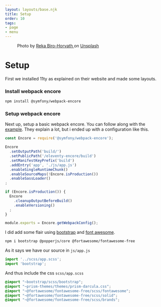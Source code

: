 ```yaml
---
layout: layouts/base.njk
title: Setup
order: 10
tags:
- page
- menu
---
```


<div class="bg-light">
    <div class="container">
        <figure class="py-4">
            <img src="https://images.unsplash.com/photo-1562013839-ce6b95bd0577?ixlib=rb-1.2.1&ixid=eyJhcHBfaWQiOjEyMDd9&auto=format&fit=crop&w=1200&h=300&q=80" alt="" class="img-fluid rounded">
            <figcaption>
                Photo by
                <a href="https://unsplash.com/@allwithzest?utm_source=unsplash&utm_medium=referral&utm_content=creditCopyText">
                    Reka Biro-Horvath
                </a> on
                <a href="https://unsplash.com/?utm_source=unsplash&utm_medium=referral&utm_content=creditCopyText">Unsplash</a>
            </figcaption>
        </figure>
    </div>
</div>
<div class="container">

# Setup

First we installed 11ty as explained on their website and made some layouts.

### Install webpack encore

```bash
npm install @symfony/webpack-encore
```

### Setup webpack encore

Next up, setup a basic webpack encore. You can follow along with the [example](https://symfony.com/doc/current/frontend/encore/simple-example.html). They explain a lot, but i ended up with a configuration like this.

```javascript
const Encore = require('@symfony/webpack-encore');

Encore
  .setOutputPath('build/')
  .setPublicPath('/eleventy-encore/build')
  .setManifestKeyPrefix('build')
  .addEntry('app', './js/app.js')
  .enableSingleRuntimeChunk()
  .enableSourceMaps(!Encore.isProduction())
  .enableSassLoader()
;

if (Encore.isProduction()) {
  Encore
    .cleanupOutputBeforeBuild()
    .enableVersioning()
  ;
}

module.exports = Encore.getWebpackConfig();
```

I did add some flair using [bootstrap](https://getbootstrap.com/) and [font awesome](https://fontawesome.com/).

```bash
npm i bootstrap @popperjs/core @fortawesome/fontawesome-free
```

As it says we have our source in `js/app.js`

```javascript
import '../scss/app.scss';
import 'bootstrap';
```

And thus include the css `scss/app.scss`

```scss
@import "~bootstrap/scss/bootstrap";
@import "~prism-themes/themes/prism-darcula.css";
@import "~@fortawesome/fontawesome-free/scss/fontawesome";
@import "~@fortawesome/fontawesome-free/scss/solid";
@import "~@fortawesome/fontawesome-free/scss/brands";
```

</div>

